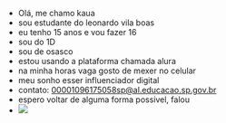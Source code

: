 - Olá, me chamo kaua
- sou estudante do leonardo vila boas
- eu tenho 15 anos e vou fazer 16
- sou do 1D
- sou de osasco
- estou usando a plataforma chamada alura
- na minha horas vaga gosto de mexer no celular
-  meu sonho esser influenciador digital
-  contato: 00001096175058sp@al.educacao.sp.gov.br
-  espero voltar de alguma forma possivel, falou
-  ![](![nsei](https://github.com/user-attachments/assets/294caf80-7156-44c7-8e14-804b0e415c8a)
)
